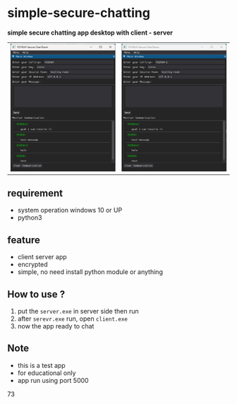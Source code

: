 # simple-secure-chatting
**simple secure chatting app desktop with client - server**

<table>
  <tr>
    <td><img src="https://github.com/YD1RUH/simple-secure-chatting/blob/main/scap1.png"></td>
    <td><img src="https://github.com/YD1RUH/simple-secure-chatting/blob/main/scap2.png"></td>
  </tr>
</table>

## requirement
* system operation windows 10 or UP
* python3

## feature
* client server app
* encrypted
* simple, no need install python module or anything

## How to use ?
1. put the `server.exe` in server side then run
2. after `serevr.exe` run, open `client.exe`
3. now the app ready to chat

## Note
* this is a test app
* for educational only
* app run using port 5000 

73 
